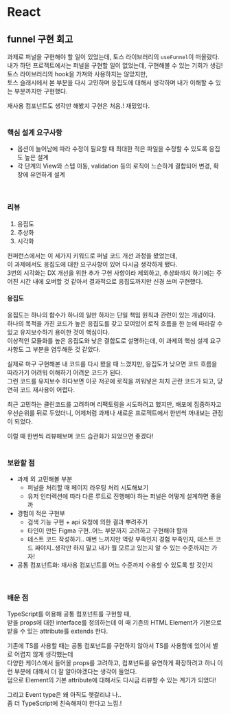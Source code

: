 # React
## funnel 구현 회고
과제로 퍼널을 구현해야 할 일이 있었는데, 토스 라이브러리의 `useFunnel`이 떠올랐다.  
내가 하던 프로젝트에서는 퍼널을 구현할 일이 없었는데, 구현해볼 수 있는 기회가 생김!  
토스 라이브러리의 hook을 가져와 사용하지는 않았지만,  
토스 슬래시에서 본 부분을 다시 고민하며 응집도에 대해서 생각하며 내가 이해할 수 있는 부분까지만 구현했다.  

재사용 컴포넌트도 생각만 해봤지 구현은 처음.! 재밌었다.  
<br />

### 핵심 설계 요구사항
- 옵션이 늘어남에 따라 수정이 필요할 때 최대한 적은 파일을 수정할 수 있도록 응집도 높은 설계  
- 각 단계의 View와 스텝 이동, validation 등의 로직이 느슨하게 결합되어 변경, 확장에 유연하게 설계
<br />

### 리뷰
1. 응집도  
2. 추상화  
3. 시각화  

컨퍼런스에서는 이 세가지 키워드로 퍼널 코드 개선 과정을 봤었는데,  
이 과제에서도 응집도에 대한 요구사항이 있어 다시금 생각하게 됐다.  
3번의 시각화는 DX 개선을 위한 추가 구현 사항이라 제외하고, 추상화까지 하기에는 주어진 시간 내에 오버할 것 같아서 결과적으로 응집도까지만 신경 쓰며 구현했다.  

#### 응집도
응집도는 하나의 함수가 하나의 일만 하자는 단일 책임 원칙과 관련이 있는 개념이다.  
하나의 목적을 가진 코드가 높은 응집도를 갖고 모여있어 로직 흐름을 한 눈에 따라갈 수 있고 유지보수하기 용이한 것이 핵심이다.  
이상적인 모듈화를 높은 응집도와 낮은 결합도로 설명하는데, 이 과제의 핵심 설계 요구사항도 그 부분을 염두해둔 것 같았다.  

실제로 마구 구현해본 내 코드를 다시 봤을 때 느꼈지만, 응집도가 낮으면 코드 흐름을 따라가기 어려워 이해하기 어려운 코드가 된다.  
그런 코드를 유지보수 하다보면 이곳 저곳에 로직을 끼워넣은 처치 곤란 코드가 되고, 당연히 코드 재사용이 어렵다.  

최근 고민하는 클린코드를 고려하며 리팩토링을 시도하려고 했지만, 배포에 집중하자고 우선순위를 뒤로 두었더니, 어제처럼 과제나 새로운 프로젝트에서 한번씩 꺼내보는 관점이 되었다.  

이럴 때 한번씩 리뷰해보며 코드 습관화가 되었으면 좋겠다!  
<br />

### 보완할 점
- 과제 외 고민해볼 부분
  - 퍼널을 처리할 때 페이지 라우팅 처리 시도해보기  
  - 유저 인터렉션에 따라 다른 루트로 진행해야 하는 퍼널은 어떻게 설계하면 좋을까  
- 경험이 적은 구현부
  - 검색 기능 구현 + api 요청에 의한 결과 뿌려주기  
  - 타인이 만든 Figma 구현..어느 부분까지 고려하고 구현해야 할까  
  - 테스트 코드 작성하기.. 매번 느끼지만 역량 부족인지 경험 부족인지, 테스트 코드 짜야지..생각만 하지 말고 내가 뭘 모르고 있는지 알 수 있는 수준까지는 가자!
- 공통 컴포넌트화: 재사용 컴포넌트를 어느 수준까지 수용할 수 있도록 할 것인지  
<br />

### 배운 점
TypeScript를 이용해 공통 컴포넌트를 구현할 때,  
받을 props에 대한 interface를 정의하는데 이 때 기존의 HTML Element가 기본으로 받을 수 있는 attribute를 extends 한다.  

기존에 TS를 사용할 때는 공통 컴포넌트를 구현하지 않아서 TS를 사용함에 있어서 별로 어렵지 않게 생각했는데  
다양한 케이스에서 들어올 props를 고려하고, 컴포넌트를 유연하게 확장하려고 하니 이런 부분에 대해서 더 잘 알아야겠다는 생각이 들었다.  
덤으로 Element의 기본 attribute에 대해서도 다시금 리뷰할 수 있는 계기가 되었다!  

그리고 Event type은 왜 아직도 헷갈리냐 나..  
좀 더 TypeScript에 친숙해져야 한다고 느낌.!  